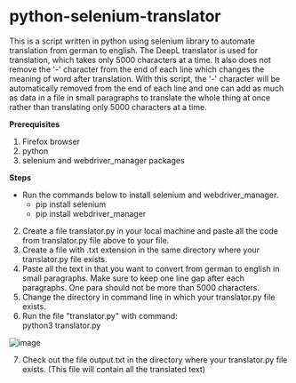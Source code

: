 # python-selenium-translator
This is a script written in python using selenium library to automate translation from german to english. The DeepL translator is used  for translation, which takes only 5000 characters at a time. It also does not remove the '-' character from the end of each line which changes the meaning of word after translation. With this script, the '-' character will be automatically removed from the end of each line and one can add as much as data in a file in small paragraphs to translate the whole thing at once rather than translating only 5000 characters at a time.

**Prerequisites**
1. Firefox browser
2. python
3. selenium and webdriver_manager packages

**Steps**
* Run the commands below to install selenium and webdriver_manager.<br />
   * pip install selenium<br />
   * pip install webdriver_manager
   
2. Create a file translator.py in your local machine and paste all the code from translator.py file above to your file.
3. Create a file with .txt extension in the same directory where your translator.py file exists.
4. Paste all the text in that you want to convert from german to english in small paragraphs. Make sure to keep one line gap after each paragraphs. One para should not be more than 5000 characters.
5. Change the directory in command line in which your translator.py file exists.
6. Run the file "translator.py" with command:<br />
   python3 translator.py
 
![image](https://user-images.githubusercontent.com/89373629/235847090-3b5ad5c1-60a0-471b-830a-17aadfc94b38.png)

7. Check out the file output.txt in the directory where your translator.py file exists. (This file will contain all the translated text)

